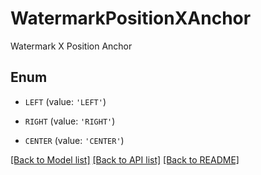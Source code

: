 # WatermarkPositionXAnchor

Watermark X Position Anchor

## Enum

* `LEFT` (value: `'LEFT'`)

* `RIGHT` (value: `'RIGHT'`)

* `CENTER` (value: `'CENTER'`)

[[Back to Model list]](../README.md#documentation-for-models) [[Back to API list]](../README.md#documentation-for-api-endpoints) [[Back to README]](../README.md)


